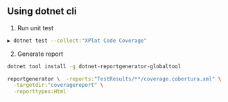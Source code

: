 ## Using dotnet cli
1. Run unit test
``` bash
▶ dotnet test --collect:"XPlat Code Coverage"
```

2. Generate report
``` bash
dotnet tool install -g dotnet-reportgenerator-globaltool

reportgenerator \  -reports:"TestResults/**/coverage.cobertura.xml" \
  -targetdir:"coveragereport" \
  -reporttypes:Html
```
